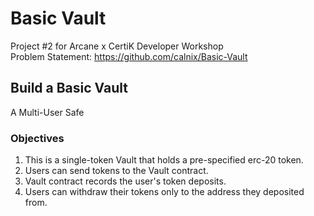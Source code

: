 # Basic Vault
Project #2 for Arcane x CertiK Developer Workshop <br>
Problem Statement: https://github.com/calnix/Basic-Vault 

## Build a Basic Vault
A Multi-User Safe

### Objectives
1. This is a single-token Vault that holds a pre-specified erc-20 token.
2. Users can send tokens to the Vault contract.
3. Vault contract records the user's token deposits.
4. Users can withdraw their tokens only to the address they deposited from.
